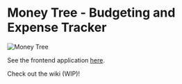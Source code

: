 # Money Tree - Budgeting and Expense Tracker
![Money Tree](https://github.com/fruitbraker/money-tree/workflows/money-tree/badge.svg?event=push)

See the frontend application [here](https://github.com/fruitbraker/money-tree-ui).

Check out the wiki (WIP)!
